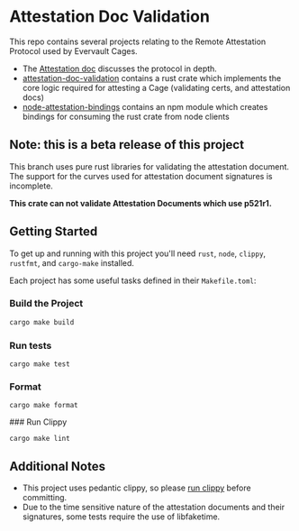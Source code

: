 # Attestation Doc Validation

This repo contains several projects relating to the Remote Attestation Protocol used by Evervault Cages.

- The [Attestation doc](./Attestation.md) discusses the protocol in depth.
- [attestation-doc-validation](./attestation-doc-validation/) contains a rust crate which implements the core logic required for attesting a Cage (validating certs, and attestation docs)
- [node-attestation-bindings](./node-attestation-bindings/) contains an npm module which creates bindings for consuming the rust crate from node clients

## Note: this is a beta release of this project

This branch uses pure rust libraries for validating the attestation document. The support for the curves used for attestation document signatures is incomplete.

**This crate can not validate Attestation Documents which use p521r1.**

## Getting Started

To get up and running with this project you'll need `rust`, `node`, `clippy`, `rustfmt`, and `cargo-make` installed.

Each project has some useful tasks defined in their `Makefile.toml`:

### Build the Project

```sh
cargo make build
```

### Run tests

```
cargo make test
```

### Format

```
cargo make format
```

### Run Clippy

```
cargo make lint
```

## Additional Notes

- This project uses pedantic clippy, so please [run clippy](#run-clippy) before committing.
- Due to the time sensitive nature of the attestation documents and their signatures, some tests require the use of libfaketime.
